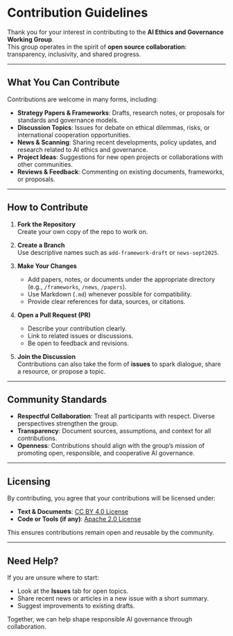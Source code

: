 # Contribution Guidelines  

Thank you for your interest in contributing to the **AI Ethics and Governance Working Group**.  
This group operates in the spirit of **open source collaboration**: transparency, inclusivity, and shared progress.  

---

## What You Can Contribute
Contributions are welcome in many forms, including:  
- **Strategy Papers & Frameworks**: Drafts, research notes, or proposals for standards and governance models.  
- **Discussion Topics**: Issues for debate on ethical dilemmas, risks, or international cooperation opportunities.  
- **News & Scanning**: Sharing recent developments, policy updates, and research related to AI ethics and governance.  
- **Project Ideas**: Suggestions for new open projects or collaborations with other communities.  
- **Reviews & Feedback**: Commenting on existing documents, frameworks, or proposals.  

---

## How to Contribute
1. **Fork the Repository**  
   Create your own copy of the repo to work on.  

2. **Create a Branch**  
   Use descriptive names such as `add-framework-draft` or `news-sept2025`.  

3. **Make Your Changes**  
   - Add papers, notes, or documents under the appropriate directory (e.g., `/frameworks`, `/news`, `/papers`).  
   - Use Markdown (`.md`) whenever possible for compatibility.  
   - Provide clear references for data, sources, or citations.  

4. **Open a Pull Request (PR)**  
   - Describe your contribution clearly.  
   - Link to related issues or discussions.  
   - Be open to feedback and revisions.  

5. **Join the Discussion**  
   Contributions can also take the form of **issues** to spark dialogue, share a resource, or propose a topic.  

---

## Community Standards
- **Respectful Collaboration**: Treat all participants with respect. Diverse perspectives strengthen the group.  
- **Transparency**: Document sources, assumptions, and context for all contributions.  
- **Openness**: Contributions should align with the group’s mission of promoting open, responsible, and cooperative AI governance.  

---

## Licensing
By contributing, you agree that your contributions will be licensed under:  
- **Text & Documents**: [CC BY 4.0 License](https://creativecommons.org/licenses/by/4.0/)  
- **Code or Tools (if any)**: [Apache 2.0 License](https://www.apache.org/licenses/LICENSE-2.0)  

This ensures contributions remain open and reusable by the community.  

---

## Need Help?
If you are unsure where to start:  
- Look at the **Issues** tab for open topics.  
- Share recent news or articles in a new issue with a short summary.  
- Suggest improvements to existing drafts.  

Together, we can help shape responsible AI governance through collaboration.  
